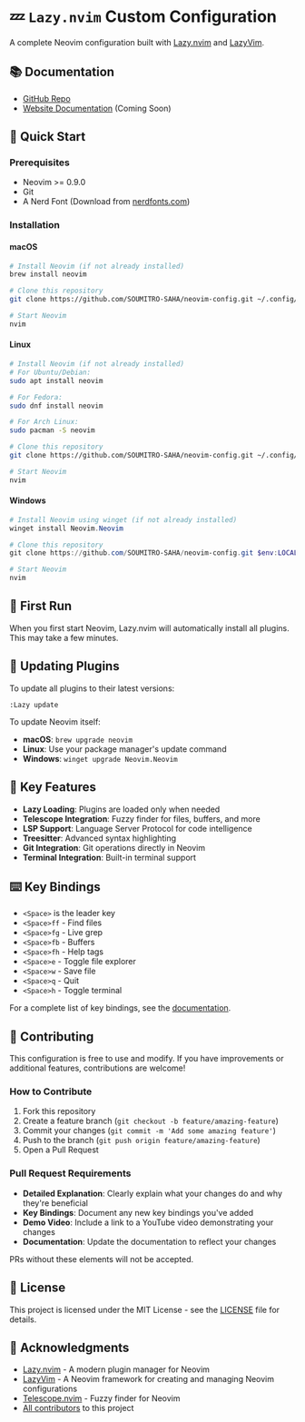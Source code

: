 # 💤 `Lazy.nvim` Custom Configuration

A complete Neovim configuration built with [Lazy.nvim](https://github.com/folke/lazy.nvim) and [LazyVim](https://github.com/LazyVim/LazyVim).

## 📚 Documentation

- [GitHub Repo](https://github.com/SOUMITRO-SAHA/neovim-config-doc)
- [Website Documentation](https://neovim-config-doc.example.com) (Coming Soon)

## 🚀 Quick Start

### Prerequisites

- Neovim >= 0.9.0
- Git
- A Nerd Font (Download from [nerdfonts.com](https://www.nerdfonts.com/))

### Installation

#### macOS

```bash
# Install Neovim (if not already installed)
brew install neovim

# Clone this repository
git clone https://github.com/SOUMITRO-SAHA/neovim-config.git ~/.config/nvim

# Start Neovim
nvim
```

#### Linux

```bash
# Install Neovim (if not already installed)
# For Ubuntu/Debian:
sudo apt install neovim

# For Fedora:
sudo dnf install neovim

# For Arch Linux:
sudo pacman -S neovim

# Clone this repository
git clone https://github.com/SOUMITRO-SAHA/neovim-config.git ~/.config/nvim

# Start Neovim
nvim
```

#### Windows

```powershell
# Install Neovim using winget (if not already installed)
winget install Neovim.Neovim

# Clone this repository
git clone https://github.com/SOUMITRO-SAHA/neovim-config.git $env:LOCALAPPDATA\nvim

# Start Neovim
nvim
```

## 🔧 First Run

When you first start Neovim, Lazy.nvim will automatically install all plugins. This may take a few minutes.

## 🔄 Updating Plugins

To update all plugins to their latest versions:

```vim
:Lazy update
```

To update Neovim itself:

- **macOS**: `brew upgrade neovim`
- **Linux**: Use your package manager's update command
- **Windows**: `winget upgrade Neovim.Neovim`

## 🎯 Key Features

- **Lazy Loading**: Plugins are loaded only when needed
- **Telescope Integration**: Fuzzy finder for files, buffers, and more
- **LSP Support**: Language Server Protocol for code intelligence
- **Treesitter**: Advanced syntax highlighting
- **Git Integration**: Git operations directly in Neovim
- **Terminal Integration**: Built-in terminal support

## ⌨️ Key Bindings

- `<Space>` is the leader key
- `<Space>ff` - Find files
- `<Space>fg` - Live grep
- `<Space>fb` - Buffers
- `<Space>fh` - Help tags
- `<Space>e` - Toggle file explorer
- `<Space>w` - Save file
- `<Space>q` - Quit
- `<Space>h` - Toggle terminal

For a complete list of key bindings, see the [documentation](https://github.com/SOUMITRO-SAHA/neovim-config-doc).

## 🤝 Contributing

This configuration is free to use and modify. If you have improvements or additional features, contributions are welcome!

### How to Contribute

1. Fork this repository
2. Create a feature branch (`git checkout -b feature/amazing-feature`)
3. Commit your changes (`git commit -m 'Add some amazing feature'`)
4. Push to the branch (`git push origin feature/amazing-feature`)
5. Open a Pull Request

### Pull Request Requirements

- **Detailed Explanation**: Clearly explain what your changes do and why they're beneficial
- **Key Bindings**: Document any new key bindings you've added
- **Demo Video**: Include a link to a YouTube video demonstrating your changes
- **Documentation**: Update the documentation to reflect your changes

PRs without these elements will not be accepted.

## 📝 License

This project is licensed under the MIT License - see the [LICENSE](LICENSE) file for details.

## 🙏 Acknowledgments

- [Lazy.nvim](https://github.com/folke/lazy.nvim) - A modern plugin manager for Neovim
- [LazyVim](https://github.com/LazyVim/LazyVim) - A Neovim framework for creating and managing Neovim configurations
- [Telescope.nvim](https://github.com/nvim-telescope/telescope.nvim) - Fuzzy finder for Neovim
- [All contributors](https://github.com/SOUMITRO-SAHA/neovim-config/graphs/contributors) to this project
